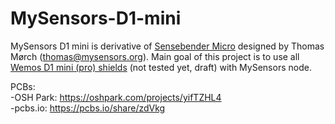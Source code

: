 # MySensors-D1-mini
MySensors D1 mini is derivative of <a href="https://www.openhardware.io/view/1/Sensebender-Micro" target="_blank">Sensebender Micro</a> designed by Thomas Mørch (thomas@mysensors.org).
Main goal of this project is to use all <a href="https://www.wemos.cc/D1-mini-Shields" target="_blank">Wemos D1 mini (pro) shields</a> (not tested yet, draft) with MySensors node.


PCBs:<br>
-OSH Park: https://oshpark.com/projects/yifTZHL4<br>
-pcbs.io: https://pcbs.io/share/zdVkg
